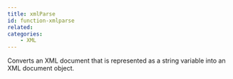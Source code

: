 ```yaml
---
title: xmlParse
id: function-xmlparse
related:
categories:
    - XML
---
```


Converts an XML document that is represented as a string
        variable into an XML document object.